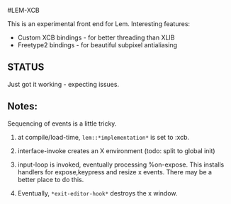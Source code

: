 #LEM-XCB

This is an experimental front end for Lem.  Interesting features:

- Custom XCB bindings - for better threading than XLIB
- Freetype2 bindings - for beautiful subpixel antialiasing

## STATUS

Just got it working - expecting issues.


## Notes:

Sequencing of events is a little tricky.

1) at compile/load-time, `lem::*implementation*` is set to :xcb. 

2) interface-invoke creates an X environment (todo: split to global init)

3) input-loop is invoked, eventually processing %on-expose.  This installs handlers for expose,keypress and resize x events.  There may be a better place to do this.

4) Eventually, `*exit-editor-hook*` destroys the x window.

